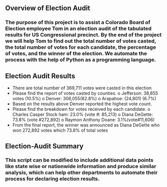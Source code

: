 ## Overview of Election Audit
### The purpose of this project is to assist a Colorado Board of Election employee Tom in an election audit of the tabulated results for US Congressional precinct.  By the end of the project we will help Tom to find out the total number of votes casted, the total number of votes for each candidate, the percentage of votes, and the winner of the election. We automate the process with the help of Python as a programming language.
##  Election Audit Results
-	There are total number of 369,711 votes were casted in this election
-	Please find the report of votes casted by counties.
o	Jefferson: 38,855 votes (10.5%)
o	Denver:    306,055(82.8%)
o	Arapahoe: (24,801) (6.7%)
-	Based on the results above Denver reported the highest vote count.
-	Please find the breakdown for votes received by each candidate.
o	Charles Casper Stock ham: 23.0% (vote #: 85,213)
o	Diana DeGette: 73.8% (vote #272,892)
o	Raymon Anthony Doane: 3.1%(vote#11,606)
-	From the final report, the winner was announced as Diana DeGette who won 272,892 votes which 73.8% of total votes
## Election-Audit Summary
 ### This script can be modified to include additional data points like state wise or nationwide information and produce similar analysis, which can help other departments to automate their process for declaring election results.
            
